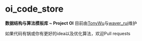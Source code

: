 # oi_code_store
**数据结构与算法模板库 ~ Project OI**
目前由[TonyWu](https://www.luogu.com.cn/user/192070)与[waver_rui](https://www.luogu.com.cn/user/149678)维护

如果代码有锅或你有更好的idea以及优化算法，欢迎Pull requests
